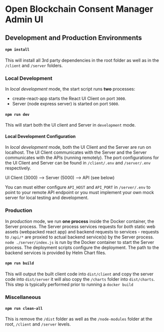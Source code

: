 # Open Blockchain Consent Manager Admin UI

## Development and Production Environments

#### `npm install`

This will install all 3rd party dependencies in the root folder as well as in the `/client` and `/server` folders.

### Local Development

In _local development_ mode, the start script runs **two** processes:

- create-react-app starts the React UI Client on port `3000`.
- Server (node express server) is started on port `5000`.

#### `npm run dev`

This will start both the UI client and Server in `development` mode.

#### Local Development Configuration

In _local development_ mode, both the UI Client and the Server are run on localhost. The UI Client communicates with the Server and the Server communicates with the APIs (running remotely). The port configurations for the UI Client and Server can be found in `/client/.env` and `/server/.env` respectively.

UI Client (3000) --> Server (5000) --> API (see below)

You can must either configure `API_HOST` and `API_PORT` in `/server/.env` to point to your remote API endpoint or you must implement your own mock server for local testing and development.

### Production

In _production_ mode, we run **one process** inside the Docker container, the Server process. The Server process services requests for _both_ static web assets (webpacked react app) and backend requests to services - requests to `/api/*` are proxied to actual backend service(s) by the Server process. `node ./server/index.js` is run by the Docker container to start the Server process. The deployment scripts configure the deployment. The path to the backend services is provided by Helm Chart files.

#### `npm run build`

This will output the built client code into `dist/client` and copy the server code into `dist/server` it will also copy the `/charts` folder into `dist/charts`. This step is typically performed prior to running a `docker build`

### Miscellaneous

#### `npm run clean-all`

This is remove the `/dist` folder as well as the `/node-modules` folder at the root, `/client` and `/server` levels.
